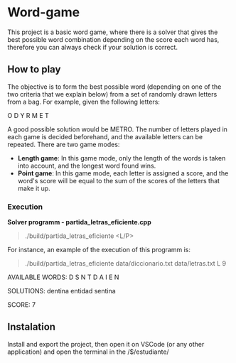 # Word-game
This project is a basic word game, where there is a solver that gives the best possible word combination depending on the score each word has, therefore you can always check if your solution is correct.

## How to play
The objective is to form the best possible word (depending on one of the two criteria that we explain below) from a set of randomly drawn letters from a bag. For example, given the following letters:

O D Y R M E T

A good possible solution would be METRO. The number of letters played in each game is decided beforehand, and the available letters can be repeated. There are two game modes:
* **Length game**: In this game mode, only the length of the words is taken into account, and the longest word found wins.
* **Point game**: In this game mode, each letter is assigned a score, and the word's score will be equal to the sum of the scores of the letters that make it up.


### Execution
**Solver programm - partida_letras_eficiente.cpp**
> ./build/partida_letras_eficiente <dictionary> <letters> <L/P> <numLetters> 

For instance, an example of the execution of this programm is:

> ./build/partida_letras_eficiente data/diccionario.txt data/letras.txt L
9

AVAILABLE WORDS: D S N T D A I E N

SOLUTIONS:
dentina
entidad
sentina

SCORE:
7

## Instalation
Install and export the project, then open it on VSCode (or any other application) and open the terminal in the /$/estudiante/
